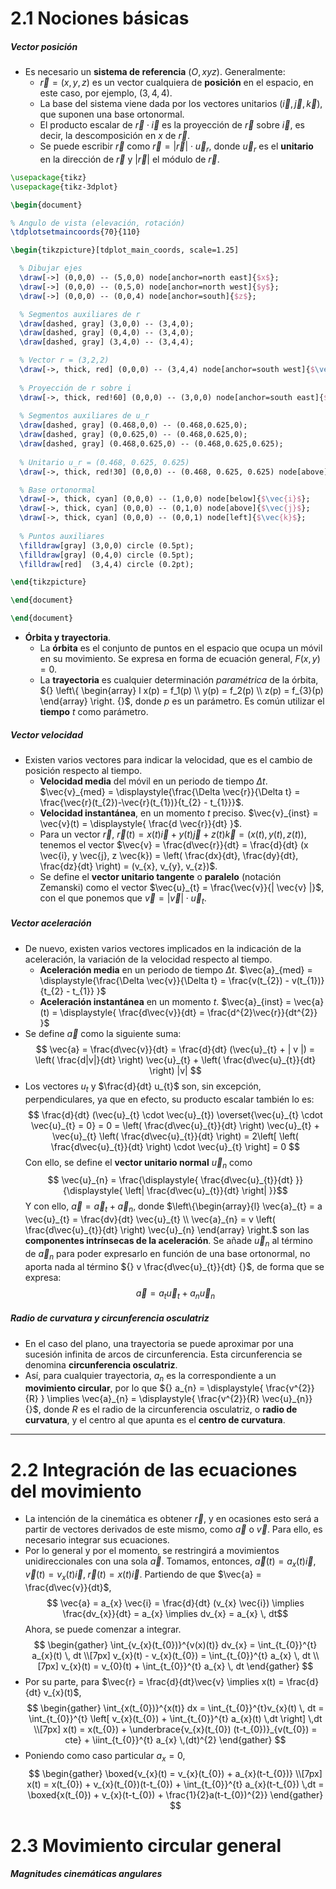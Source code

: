 # 2.1 Nociones básicas
##### Vector posición
- Es necesario un **sistema de referencia** $(O,xyz)$. Generalmente:
	- $\vec{r} = (x,y,z)$ es un vector cualquiera de **posición** en el espacio, en este caso, por ejemplo, $(3,4,4)$.
	- La base del sistema viene dada por los vectores unitarios $(\vec{i}, \vec{j}, \vec{k})$, que suponen una base ortonormal.
	- El producto escalar de $\vec{r} \cdot \vec{i}$ es la proyección de $\vec{r}$ sobre $\vec{i}$, es decir, la descomposición en $x$ de $\vec{r}$.
	- Se puede escribir $\vec{r}$ como $\vec{r} = | \vec{r} | \cdot \vec{u}_{r}$, donde $\vec{u}_{r}$ es el **unitario** en la dirección de $\vec{r}$ y $| \vec{r} |$ el módulo de $\vec{r}$. 
```tikz
\usepackage{tikz}
\usepackage{tikz-3dplot}

\begin{document}

% Angulo de vista (elevación, rotación)
\tdplotsetmaincoords{70}{110}

\begin{tikzpicture}[tdplot_main_coords, scale=1.25]

  % Dibujar ejes
  \draw[->] (0,0,0) -- (5,0,0) node[anchor=north east]{$x$};
  \draw[->] (0,0,0) -- (0,5,0) node[anchor=north west]{$y$};
  \draw[->] (0,0,0) -- (0,0,4) node[anchor=south]{$z$};

  % Segmentos auxiliares de r
  \draw[dashed, gray] (3,0,0) -- (3,4,0);
  \draw[dashed, gray] (0,4,0) -- (3,4,0);
  \draw[dashed, gray] (3,4,0) -- (3,4,4);

  % Vector r = (3,2,2)
  \draw[->, thick, red] (0,0,0) -- (3,4,4) node[anchor=south west]{$\vec{r}$};
  
  % Proyección de r sobre i
  \draw[->, thick, red!60] (0,0,0) -- (3,0,0) node[anchor=south east]{$\vec{r} \cdot \vec{i}$};
  
  % Segmentos auxiliares de u_r
  \draw[dashed, gray] (0.468,0,0) -- (0.468,0.625,0);
  \draw[dashed, gray] (0,0.625,0) -- (0.468,0.625,0);
  \draw[dashed, gray] (0.468,0.625,0) -- (0.468,0.625,0.625);
  
  % Unitario u_r = (0.468, 0.625, 0.625)
  \draw[->, thick, red!30] (0,0,0) -- (0.468, 0.625, 0.625) node[above]{$\vec{u}_r$};

  % Base ortonormal
  \draw[->, thick, cyan] (0,0,0) -- (1,0,0) node[below]{$\vec{i}$};
  \draw[->, thick, cyan] (0,0,0) -- (0,1,0) node[above]{$\vec{j}$};
  \draw[->, thick, cyan] (0,0,0) -- (0,0,1) node[left]{$\vec{k}$};
  
  % Puntos auxiliares
  \filldraw[gray] (3,0,0) circle (0.5pt);
  \filldraw[gray] (0,4,0) circle (0.5pt);
  \filldraw[red]  (3,4,4) circle (0.2pt);

\end{tikzpicture}

\end{document}

\end{document}
```
- **Órbita y trayectoria**.
	- La **órbita** es el conjunto de puntos en el espacio que ocupa un móvil en su movimiento. Se expresa en forma de ecuación general, $F(x,y) = 0$.
	- La **trayectoria** es cualquier determinación *paramétrica* de la órbita, ${} \left\{ \begin{array} l x(p) = f_1(p) \\ y(p) = f_2(p) \\ z(p) = f_{3}(p) \end{array} \right. {}$, donde $p$ es un parámetro. Es común utilizar el **tiempo** $t$ como parámetro.
##### Vector velocidad
- Existen varios vectores para indicar la velocidad, que es el cambio de posición respecto al tiempo.
	- **Velocidad media** del móvil en un periodo de tiempo $\Delta t$. $\vec{v}_{med} = \displaystyle{\frac{\Delta \vec{r}}{\Delta t} = \frac{\vec{r}(t_{2})-\vec{r}(t_{1})}{t_{2} - t_{1}}}$.
	- **Velocidad instantánea**, en un momento $t$ preciso. $\vec{v}_{inst} = \vec{v}(t) = \displaystyle{ \frac{d \vec{r}}{dt} }$.
	- Para un vector $\vec{r}$, $\vec{r}(t) = x(t)\vec{i} + y(t)\vec{j} + z(t)\vec{k} = \big(x(t), y(t), z(t) \big)$, tenemos el vector $\vec{v} = \frac{d\vec{r}}{dt} = \frac{d}{dt} (x \vec{i}, y \vec{j}, z \vec{k}) = \left(  \frac{dx}{dt}, \frac{dy}{dt}, \frac{dz}{dt} \right) = (v_{x}, v_{y}, v_{z})$.
	- Se define el **vector unitario tangente** o **paralelo** (notación Zemanski) como el vector $\vec{u}_{t} = \frac{\vec{v}}{| \vec{v} |}$, con el que ponemos que $\vec{v} = | \vec{v} | \cdot \vec{u}_{t}$.
##### Vector aceleración
- De nuevo, existen varios vectores implicados en la indicación de la aceleración, la variación de la velocidad respecto al tiempo.
	- **Aceleración media** en un periodo de tiempo $\Delta t$. $\vec{a}_{med} = \displaystyle{\frac{\Delta \vec{v}}{\Delta t} = \frac{v(t_{2}) - v(t_{1})}{t_{2} - t_{1}} }$
	- **Aceleración instantánea** en un momento $t$. $\vec{a}_{inst} = \vec{a} (t) = \displaystyle{ \frac{d\vec{v}}{dt} = \frac{d^{2}\vec{r}}{dt^{2}} }$
- Se define $\vec{a}$ como la siguiente suma: $$ \vec{a} = \frac{d\vec{v}}{dt} = \frac{d}{dt} (\vec{u}_{t} + | v |) = \left( \frac{d|v|}{dt} \right) \vec{u}_{t} + \left( \frac{d\vec{u}_{t}}{dt} \right) |v| $$
- Los vectores $u_{t}$ y $\frac{d}{dt} u_{t}$ son, sin excepción, perpendiculares, ya que en efecto, su producto escalar también lo es: $$ \frac{d}{dt} (\vec{u}_{t} \cdot \vec{u}_{t}) \overset{\vec{u}_{t} \cdot \vec{u}_{t} = 0} = 0 = \left( \frac{d\vec{u}_{t}}{dt} \right) \vec{u}_{t} + \vec{u}_{t} \left( \frac{d\vec{u}_{t}}{dt} \right) = 2\left[ \left( \frac{d\vec{u}_{t}}{dt} \right) \cdot \vec{u}_{t} \right] = 0 $$
  Con ello, se define el **vector unitario normal** $\vec{u}_{n}$ como $$ \vec{u}_{n} = \frac{\displaystyle{ \frac{d\vec{u}_{t}}{dt} }}{\displaystyle{ \left| \frac{d\vec{u}_{t}}{dt} \right|  }}$$
  Y con ello, $\vec{a} = \vec{a}_{t} + \vec{a}_{n}$, donde $\left\{\begin{array}{l} \vec{a}_{t} = a \vec{u}_{t} = \frac{dv}{dt} \vec{u}_{t} \\ \vec{a}_{n} = v \left( \frac{d\vec{u}_{t}}{dt} \right) \vec{u}_{n} \end{array} \right.$ son las **componentes intrínsecas de la aceleración**.
  Se añade $\vec{u}_{n}$ al término de $\vec{a}_{n}$ para poder expresarlo en función de una base ortonormal, no aporta nada al término ${} v \frac{d\vec{u}_{t}}{dt} {}$, de forma que se expresa: $$ \vec{a} = a_{t}\vec{u}_{t} + a_{n} \vec{u}_{n} $$
##### Radio de curvatura y circunferencia osculatriz
- En el caso del plano, una trayectoria se puede aproximar por una sucesión infinita de arcos de circunferencia. Esta circunferencia se denomina **circunferencia osculatriz**.
- Así, para cualquier trayectoria, $a_{n}$ es la correspondiente a un **movimiento circular**, por lo que ${} a_{n} = \displaystyle{ \frac{v^{2}}{R} } \implies \vec{a}_{n} = \displaystyle{ \frac{v^{2}}{R} \vec{u}_{n}} {}$, donde $R$ es el radio de la circunferencia osculatriz, o **radio de curvatura**, y el centro al que apunta es el **centro de curvatura**.
---
# 2.2 Integración de las ecuaciones del movimiento
- La intención de la cinemática es obtener $\vec{r}$, y en ocasiones esto será a partir de vectores derivados de este mismo, como $\vec{a}$ o $\vec{v}$. Para ello, es necesario integrar sus ecuaciones.
- Por lo general y por el momento, se restringirá a movimientos unidireccionales con una sola $\vec{a}$. Tomamos, entonces, $\vec{a}(t) = a_{x}(t) \vec{i}, \; \vec{v}(t) = v_{x}(t) \vec{i}, \; \vec{r} (t) = x(t) \vec{i}$. Partiendo de que $\vec{a} = \frac{d\vec{v}}{dt}$, $$ \vec{a} = a_{x} \vec{i} = \frac{d}{dt} (v_{x} \vec{i}) \implies \frac{dv_{x}}{dt} = a_{x} \implies dv_{x} = a_{x} \, dt$$ Ahora, se puede comenzar a integrar. $$ \begin{gather} \int_{v_{x}(t_{0})}^{v(x)(t)} dv_{x} = \int_{t_{0}}^{t} a_{x}(t) \, dt \\[7px] v_{x}(t) - v_{x}(t_{0}) = \int_{t_{0}}^{t} a_{x} \, dt \\[7px] v_{x}(t) = v_{0}(t) + \int_{t_{0}}^{t} a_{x} \, dt \end{gather} $$
- Por su parte, para $\vec{r} = \frac{d}{dt}\vec{v} \implies x(t) = \frac{d}{dt} v_{x}(t)$, $$ \begin{gather} \int_{x(t_{0})}^{x(t)} dx = \int_{t_{0}}^{t}v_{x}(t) \, dt = \int_{t_{0}}^{t} \left[ v_{x}(t_{0}) + \int_{t_{0}}^{t} a_{x}(t) \,dt \right] \,dt \\[7px] x(t) = x(t_{0}) + \underbrace{v_{x}(t_{0}) (t-t_{0})}_{v(t_{0}) = cte} + \iint_{t_{0}}^{t} a_{x} \,(dt)^{2} \end{gather} $$
- Poniendo como caso particular $a_{x} = 0$, $$ \begin{gather} \boxed{v_{x}(t) = v_{x}(t_{0}) + a_{x}(t-t_{0})} \\[7px] x(t) = x(t_{0}) + v_{x}(t_{0})(t-t_{0}) + \int_{t_{0}}^{t} a_{x}(t-t_{0}) \,dt   = \boxed{x(t_{0}) + v_{x}(t-t_{0}) + \frac{1}{2}a(t-t_{0})^{2}} \end{gather} $$
# 2.3 Movimiento circular general
##### Magnitudes cinemáticas angulares
